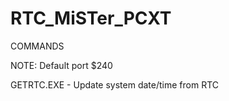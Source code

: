 # RTC_MiSTer_PCXT
 
COMMANDS

NOTE: Default port $240

GETRTC.EXE <PORT> - Update system date/time from RTC